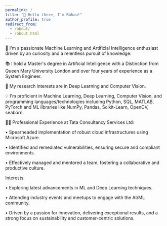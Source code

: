 ```yaml
---
permalink: /
title: "👋 Hello there, I'm Rohan!"
author_profile: true
redirect_from: 
  - /about/
  - /about.html
---
```





🤖 I'm a passionate Machine Learning and Artificial Intelligence enthusiast driven by an  curiosity and a relentless pursuit of knowledge.

📚 I hold a Master's degree in Artificial Intelligence with a Distinction from Queen Mary University London and over four years of experience as a System Engineer.

🔬 My research interests are in Deep Learning and Computer Vision.

💡 I'm proficient in  Machine Learning, Deep Learning, Computer Vision, and programming languages/technologies including Python, SQL, MATLAB, PyTorch and ML libraries like NumPy, Pandas, Scikit-Learn, OpenCV, seaborn.



👨‍💻 Professional Experience at Tata Consultancy Services Ltd:

•	Spearheaded implementation of robust cloud infrastructures using Microsoft Azure.

•	Identified and remediated vulnerabilities, ensuring secure and compliant environments.

•	Effectively managed and mentored a team, fostering a collaborative and productive culture.





Interests:

• Exploring latest advancements in ML and Deep Learning techniques.

• Attending industry events and meetups to engage with the AI/ML community.




• Driven by a passion for innovation, delivering exceptional results, and a strong focus on sustainability and customer-centric solutions.

